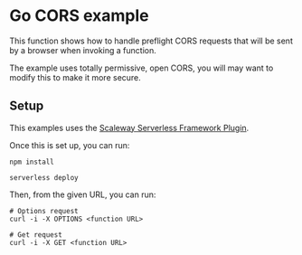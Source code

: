 # Go CORS example

This function shows how to handle preflight CORS requests that will be sent by a browser when invoking a function.

The example uses totally permissive, open CORS, you will may want to modify this to make it more secure.

## Setup

This examples uses the [Scaleway Serverless Framework Plugin](https://github.com/scaleway/serverless-scaleway-functions).

Once this is set up, you can run:

```console
npm install

serverless deploy
```

Then, from the given URL, you can run:

```console
# Options request
curl -i -X OPTIONS <function URL>

# Get request
curl -i -X GET <function URL>
```
